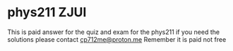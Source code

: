 # phys211 ZJUI
This is paid answer for the quiz and exam for the phys211
if you need the solutions please contact cp712me@proton.me
Remember it is paid not free
